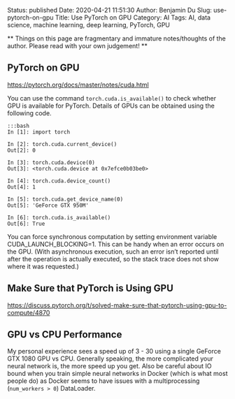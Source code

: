 Status: published
Date: 2020-04-21 11:51:30
Author: Benjamin Du
Slug: use-pytorch-on-gpu
Title: Use PyTorch on GPU
Category: AI
Tags: AI, data science, machine learning, deep learning, PyTorch, GPU

**
Things on this page are fragmentary and immature notes/thoughts of the author.
Please read with your own judgement!
**


## PyTorch on GPU

https://pytorch.org/docs/master/notes/cuda.html

You can use the command `torch.cuda.is_available()`
to check whether GPU is available for PyTorch.
Details of GPUs can be obtained using the following code.


    :::bash
    In [1]: import torch

    In [2]: torch.cuda.current_device()
    Out[2]: 0

    In [3]: torch.cuda.device(0)
    Out[3]: <torch.cuda.device at 0x7efce0b03be0>

    In [4]: torch.cuda.device_count()
    Out[4]: 1

    In [5]: torch.cuda.get_device_name(0)
    Out[5]: 'GeForce GTX 950M'

    In [6]: torch.cuda.is_available()
    Out[6]: True

You can force synchronous computation by setting environment variable CUDA_LAUNCH_BLOCKING=1. 
This can be handy when an error occurs on the GPU. 
(With asynchronous execution, such an error isn’t reported until after the operation is actually executed, 
so the stack trace does not show where it was requested.)

## Make Sure that PyTorch is Using GPU

https://discuss.pytorch.org/t/solved-make-sure-that-pytorch-using-gpu-to-compute/4870

## GPU vs CPU Performance 

My personal experience sees a speed up of 3 - 30 using a single GeForce GTX 1080 GPU vs CPU. 
Generally speaking,
the more complicated your neural network is, 
the more speed up you get. 
Also be careful about IO bound when you train simple neural networks in Docker (which is what most people do)
as Docker seems to have issues with a multiprocessing (`num_workers > 0`) DataLoader. 